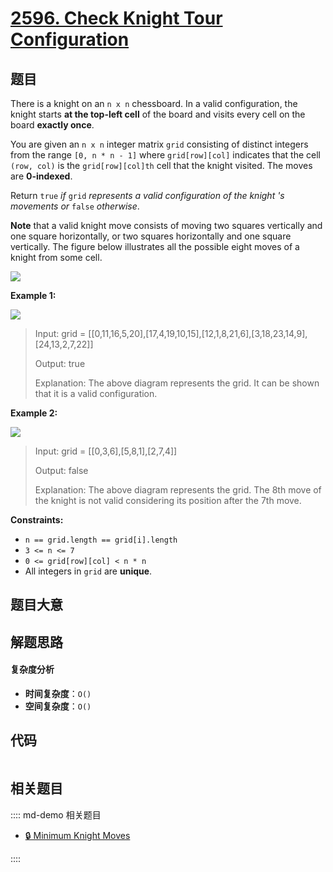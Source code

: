 # [2596. Check Knight Tour Configuration](https://leetcode.com/problems/check-knight-tour-configuration/)

## 题目

There is a knight on an `n x n` chessboard. In a valid configuration, the
knight starts **at the top-left cell** of the board and visits every cell on
the board **exactly once**.

You are given an `n x n` integer matrix `grid` consisting of distinct integers
from the range `[0, n * n - 1]` where `grid[row][col]` indicates that the cell
`(row, col)` is the `grid[row][col]th` cell that the knight visited. The moves
are **0-indexed**.

Return `true` _if_ `grid` _represents a valid configuration of the knight 's
movements or_ `false` _otherwise_.

**Note** that a valid knight move consists of moving two squares vertically
and one square horizontally, or two squares horizontally and one square
vertically. The figure below illustrates all the possible eight moves of a
knight from some cell.

![](https://assets.leetcode.com/uploads/2018/10/12/knight.png)

**Example 1:**

![](https://assets.leetcode.com/uploads/2022/12/28/yetgriddrawio-5.png)

> Input: grid = [[0,11,16,5,20],[17,4,19,10,15],[12,1,8,21,6],[3,18,23,14,9],[24,13,2,7,22]]
>
> Output: true
>
> Explanation: The above diagram represents the grid. It can be shown that it is a valid configuration.

**Example 2:**

![](https://assets.leetcode.com/uploads/2022/12/28/yetgriddrawio-6.png)

> Input: grid = [[0,3,6],[5,8,1],[2,7,4]]
>
> Output: false
>
> Explanation: The above diagram represents the grid. The 8th move of the knight is not valid considering its position after the 7th move.

**Constraints:**

- `n == grid.length == grid[i].length`
- `3 <= n <= 7`
- `0 <= grid[row][col] < n * n`
- All integers in `grid` are **unique**.

## 题目大意

## 解题思路

#### 复杂度分析

- **时间复杂度**：`O()`
- **空间复杂度**：`O()`

## 代码

```javascript

```

## 相关题目

:::: md-demo 相关题目

- [🔒 Minimum Knight Moves](https://leetcode.com/problems/minimum-knight-moves)

::::
